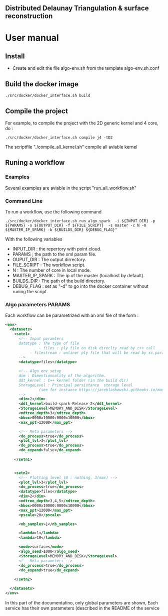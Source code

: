 ## Distributed Delaunay Triangulation & surface reconstruction


# User manual
## Install
- Create and edit the file algo-env.sh from the template algo-env.sh.conf 

## Build the docker image
```console
./src/docker/docker_interface.sh build
```

## Compile the project
For example, to compile the project with the 2D generic kernel and 4 core, do :


```console
./src/docker/docker_interface.sh compile j4 -tD2
```
The scriptfile "./compile_all_kernel.sh" compile all aviable kernel


## Runing a workflow 

### Examples
Several examples are aviable in the script "run_all_workflow.sh"

### Command Line

To run a workflow, use the following command
```console
./src/docker/docker_interface.sh run_algo_spark  -i ${INPUT_DIR} -p ${PARAMS} -o ${OUTPUT_DIR} -f ${FILE_SCRIPT}  -s master -c N -m ${MASTER_IP_SPARK} -b ${BUILDS_DIR} ${DEBUG_FLAG}"
```

With the following variables
- INPUT_DIR : the repertory with point cloud.
- PARAMS ; the path to the xml param file.
- OUPUT_DIR : The output dirrectory.
- FILE_SCRIPT : The workflow script.
- N : The number of core in local mode.
- MASTER_IP_SPARK : The ip of the master (localhost by default).
- BUILDS_DIR : The path of the build directory.
- DEBUG_FLAG : set as "-d" to go into the docker container without runing the script.


### Algo parameters PARAMS
Each workflow can be parametrized with an xml file of the form :
```xml
<env>
  <datasets>
    <setn1>
      <!-- Input paramters 
      datatype : The type of file
      	       - files : ply file on disk direclty read by c++ call
	       - filestream : onliner ply file that will be read by sc.parallelize(...)
      -->
      <datatype>files</datatype>

      <!-- Algo env setup
      dim : Dimentionnality of the algorithm.
      ddt_kernel : C++ kernel folder (in the build dir)
      StorageLevel : Principal persistance  storage level 
      		   (see for instance https://jaceklaskowski.gitbooks.io/mastering-apache-spark/spark-rdd-caching.html)
      -->
      <dim>2</dim>
      <ddt_kernel>build-spark-Release-2</ddt_kernel>
      <StorageLevel>MEMORY_AND_DISK</StorageLevel>
      <ndtree_depth>3</ndtree_depth>
      <bbox>0000x10000:0000x10000</bbox>
      <max_ppt>12000</max_ppt>

      <!-- Meta parameters -->
      <do_process>true</do_process>
      <plot_lvl>3</plot_lvl>
      <do_process>true</do_process>
      <do_expand>false</do_expand>
      
    </setn1>


    <setn2>
      <!-- Plotting level (0 : nothing, 3(max) -->
      <plot_lvl>3</plot_lvl>
      <do_process>true</do_process>
      <datatype>files</datatype>
      <dim>2</dim>
      <ndtree_depth>3,4,5</ndtree_depth>
      <bbox>0000x10000:0000x10000</bbox>
      <max_ppt>12000</max_ppt>
      <pscale>20</pscale>

      <nb_samples>1</nb_samples>

      <lambda>1</lambda>
      <lambda>10</lambda>

      <mode>surface</mode>
      <algo_seed>1000</algo_seed>
      <StorageLevel>MEMORY_AND_DISK</StorageLevel>
      <!-- Meta parameters -->
      <do_process>true</do_process>
      <do_expand>true</do_expand>
      
    </setn2>

  </datasets>
</env>
```

In this part of the documentatino, only global parameters are shown, 
Each service has their own parameters (described in the README of the service
